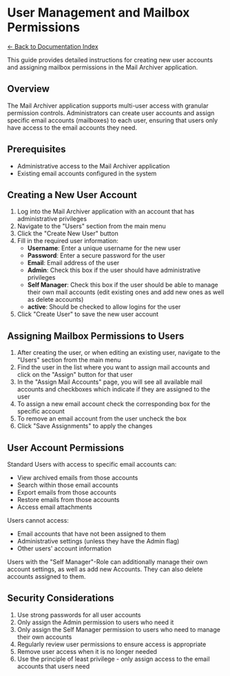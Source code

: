 # User Management and Mailbox Permissions

[← Back to Documentation Index](Index.md)

This guide provides detailed instructions for creating new user accounts and assigning mailbox permissions in the Mail Archiver application.

## Overview

The Mail Archiver application supports multi-user access with granular permission controls. Administrators can create user accounts and assign specific email accounts (mailboxes) to each user, ensuring that users only have access to the email accounts they need.

## Prerequisites

- Administrative access to the Mail Archiver application
- Existing email accounts configured in the system

## Creating a New User Account

1. Log into the Mail Archiver application with an account that has administrative privileges
2. Navigate to the "Users" section from the main menu
3. Click the "Create New User" button
4. Fill in the required user information:
   - **Username**: Enter a unique username for the new user
   - **Password**: Enter a secure password for the user
   - **Email**: Email address of the user
   - **Admin**: Check this box if the user should have administrative privileges
   - **Self Manager**: Check this box if the user should be able to manage their own mail accounts (edit existing ones and add new ones as well as delete accounts)
   - **active**: Should be checked to allow logins for the user
5. Click "Create User" to save the new user account

## Assigning Mailbox Permissions to Users

1. After creating the user, or when editing an existing user, navigate to the "Users" section from the main menu
2. Find the user in the list where you want to assign mail accounts and click on the "Assign" button for that user
3. In the "Assign Mail Accounts" page, you will see all available mail accounts and checkboxes which indicate if they are assigned to the user
5. To assign a new email account check the corresponding box for the specific account
6. To remove an email account from the user uncheck the box
7. Click "Save Assignments" to apply the changes

## User Account Permissions

Standard Users with access to specific email accounts can:
- View archived emails from those accounts
- Search within those email accounts
- Export emails from those accounts
- Restore emails from those accounts
- Access email attachments

Users cannot access:
- Email accounts that have not been assigned to them
- Administrative settings (unless they have the Admin flag)
- Other users' account information

Users with the "Self Manager"-Role can additionally manage their own account settings, as well as add new Accounts. They can also delete accounts assigned to them.

## Security Considerations

1. Use strong passwords for all user accounts
2. Only assign the Admin permission to users who need it
3. Only assign the Self Manager permission to users who need to manage their own accounts
4. Regularly review user permissions to ensure access is appropriate
5. Remove user access when it is no longer needed
6. Use the principle of least privilege - only assign access to the email accounts that users need
